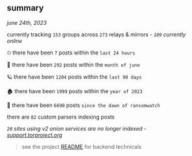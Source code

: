
## summary
_june 24th, 2023_

currently tracking `153` groups across `273` relays & mirrors - _`109` currently online_

⏲ there have been `7` posts within the `last 24 hours`

🦈 there have been `292` posts within the `month of june`

🪐 there have been `1204` posts within the `last 90 days`

🏚 there have been `1999` posts within the `year of 2023`

🦕 there have been `6690` posts `since the dawn of ransomwatch`

there are `82` custom parsers indexing posts

_`20` sites using v2 onion services are no longer indexed - [support.torproject.org](https://support.torproject.org/onionservices/v2-deprecation/)_

> see the project [README](https://github.com/joshhighet/ransomwatch#ransomwatch--) for backend technicals
